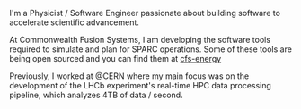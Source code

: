 I'm a Physicist / Software Engineer passionate about building software to accelerate scientific advancement.

At Commonwealth Fusion Systems, I am developing the software tools required to simulate and plan for SPARC operations. Some of these tools are being open sourced and you can find them at [cfs-energy](https://github.com/cfs-energy/)

Previously, I worked at @CERN where my main focus was on the development of the LHCb experiment's real-time HPC data processing pipeline, which analyzes 4TB of data / second. 
